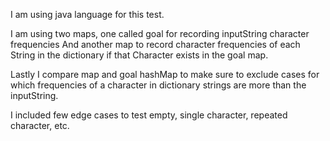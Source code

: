 
I am using java language for this test. 

I am using two maps, one called goal for recording inputString character frequencies
And another map to record character frequencies of each String in the dictionary if that
Character exists in the goal map. 

Lastly I compare map and goal hashMap to make sure to exclude cases for which frequencies of a character in dictionary strings are more than the inputString.

I included few edge cases to test empty, single character, repeated character, etc.
